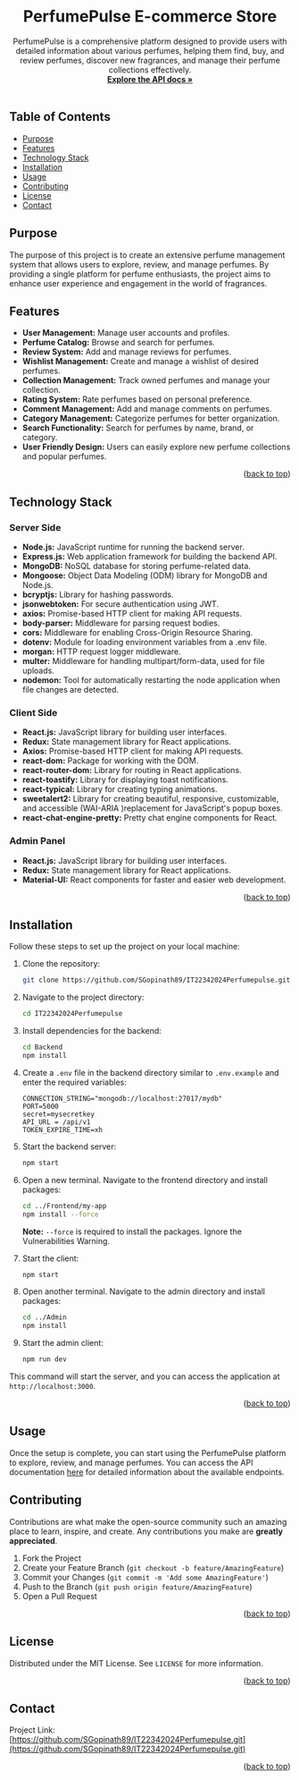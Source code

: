 <a name="readme-top"></a>
<div align="center">
  <h1 align="center">PerfumePulse E-commerce Store</h1>

  <p align="center">
    PerfumePulse is a comprehensive platform designed to provide users with detailed information about various perfumes, helping them find, buy, and review perfumes, discover new fragrances, and manage their perfume collections effectively.
    <br />
    <a href="https://documenter.getpostman.com/view/34113703/2sA3dviXbE#b5908938-a70f-4926-b3f5-831320657a10"><strong>Explore the API docs »</strong></a>
    <br />
    <br />
  </p>
</div>

## Table of Contents

- [Purpose](#purpose)
- [Features](#features)
- [Technology Stack](#technology-stack)
- [Installation](#installation)
- [Usage](#usage)
- [Contributing](#contributing)
- [License](#license)
- [Contact](#contact)

## Purpose

The purpose of this project is to create an extensive perfume management system that allows users to explore, review, and manage perfumes. By providing a single platform for perfume enthusiasts, the project aims to enhance user experience and engagement in the world of fragrances.

## Features

- **User Management:** Manage user accounts and profiles.
- **Perfume Catalog:** Browse and search for perfumes.
- **Review System:** Add and manage reviews for perfumes.
- **Wishlist Management:** Create and manage a wishlist of desired perfumes.
- **Collection Management:** Track owned perfumes and manage your collection.
- **Rating System:** Rate perfumes based on personal preference.
- **Comment Management:** Add and manage comments on perfumes.
- **Category Management:** Categorize perfumes for better organization.
- **Search Functionality:** Search for perfumes by name, brand, or category.
- **User Friendly Design:** Users can easily explore new perfume collections and popular perfumes.

<p align="right">(<a href="#readme-top">back to top</a>)</p>

## Technology Stack

### Server Side

- **Node.js:** JavaScript runtime for running the backend server.
- **Express.js:** Web application framework for building the backend API.
- **MongoDB:** NoSQL database for storing perfume-related data.
- **Mongoose:** Object Data Modeling (ODM) library for MongoDB and Node.js.
- **bcryptjs:** Library for hashing passwords.
- **jsonwebtoken:** For secure authentication using JWT.
- **axios:** Promise-based HTTP client for making API requests.
- **body-parser:** Middleware for parsing request bodies.
- **cors:** Middleware for enabling Cross-Origin Resource Sharing.
- **dotenv:** Module for loading environment variables from a .env file.
- **morgan:** HTTP request logger middleware.
- **multer:** Middleware for handling multipart/form-data, used for file uploads.
- **nodemon:** Tool for automatically restarting the node application when file changes are detected.

### Client Side

- **React.js:** JavaScript library for building user interfaces.
- **Redux:** State management library for React applications.
- **Axios:** Promise-based HTTP client for making API requests.
- **react-dom:** Package for working with the DOM.
- **react-router-dom:** Library for routing in React applications.
- **react-toastify:** Library for displaying toast notifications.
- **react-typical:** Library for creating typing animations.
- **sweetalert2:** Library for creating beautiful, responsive, customizable, and accessible (WAI-ARIA )replacement for JavaScript's popup boxes.
- **react-chat-engine-pretty:** Pretty chat engine components for React.

### Admin Panel

- **React.js:** JavaScript library for building user interfaces.
- **Redux:** State management library for React applications.
- **Material-UI:** React components for faster and easier web development.

<p align="right">(<a href="#readme-top">back to top</a>)</p>

## Installation

Follow these steps to set up the project on your local machine:

1. Clone the repository:

    ```sh
    git clone https://github.com/SGopinath89/IT22342024Perfumepulse.git
    ```

2. Navigate to the project directory:

    ```sh
    cd IT22342024Perfumepulse
    ```

3. Install dependencies for the backend:

    ```sh
    cd Backend
    npm install
    ```

4. Create a `.env` file in the backend directory similar to `.env.example` and enter the required variables:

    ```env
    CONNECTION_STRING="mongodb://localhost:27017/mydb"
    PORT=5000
    secret=mysecretkey
    API_URL = /api/v1
    TOKEN_EXPIRE_TIME=xh
    ```

5. Start the backend server:

    ```sh
    npm start
    ```

6. Open a new terminal. Navigate to the frontend directory and install packages:

    ```sh
    cd ../Frontend/my-app
    npm install --force
    ```

    **Note:** `--force` is required to install the packages. Ignore the Vulnerabilities Warning.


7. Start the client:

    ```sh
    npm start
    ```

8. Open another terminal. Navigate to the admin directory and install packages:

    ```sh
    cd ../Admin
    npm install
    ```


9. Start the admin client:

    ```sh
    npm run dev
    ```

This command will start the server, and you can access the application at `http://localhost:3000`.

<p align="right">(<a href="#readme-top">back to top</a>)</p>

## Usage

Once the setup is complete, you can start using the PerfumePulse platform to explore, review, and manage perfumes. You can access the API documentation [here](https://documenter.getpostman.com/view/34113703/2sA3dviXbE#b5908938-a70f-4926-b3f5-831320657a10) for detailed information about the available endpoints.

## Contributing

Contributions are what make the open-source community such an amazing place to learn, inspire, and create. Any contributions you make are **greatly appreciated**.

1. Fork the Project
2. Create your Feature Branch (`git checkout -b feature/AmazingFeature`)
3. Commit your Changes (`git commit -m 'Add some AmazingFeature'`)
4. Push to the Branch (`git push origin feature/AmazingFeature`)
5. Open a Pull Request

<p align="right">(<a href="#readme-top">back to top</a>)</p>

## License

Distributed under the MIT License. See `LICENSE` for more information.

<p align="right">(<a href="#readme-top">back to top</a>)</p>

## Contact

Project Link: [https://github.com/SGopinath89/IT22342024Perfumepulse.git](https://github.com/SGopinath89/IT22342024Perfumepulse.git)

<p align="right">(<a href="#readme-top">back to top</a>)</p>
